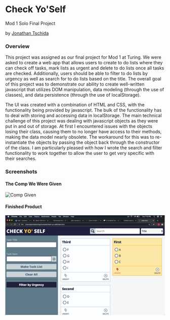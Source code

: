 # Check Yo'Self

Mod 1 Solo Final Project

by [Jonathan Tschida](https://github.com/jonathan-tschida)

### Overview

This project was assigned as our final project for Mod 1 at Turing.  We were asked to create a web app that allows users to create to do lists where they can check off tasks, mark lists as urgent and delete to do lists once all tasks are checked. Additionally, users should be able to filter to do lists by urgency as well as search for to do lists based on the title.  The overall goal of this project was to demonstrate our ability to create well-written javascript that utilizes DOM manipulation, data modeling (through the use of classes), and data persistence (through the use of localStorage).

The UI was created with a combination of HTML and CSS, with the functionality being provided by javascript.  The bulk of the functionality has to deal with storing and accessing data in localStorage.  The main technical challenge of this project was dealing with javascript objects as they were put in and out of storage.  At first I encountered issues with the objects losing their class, causing them to no longer have access to their methods, making the data model nearly obsolete.  The workaround for this was to re-instantiate the objects by passing the object back through the constructor of the class.  I am particularly pleased with how I wrote the search and filter functionality to work together to allow the user to get very specific with their searches.

### Screenshots

#### The Comp We Were Given

![Comp Given](https://frontend.turing.io/assets/images/projects/check-yo-self/check-yo-self-02.jpg)

#### Finished Product

![Finished Product](./assets/check-yo-self-page.png)
